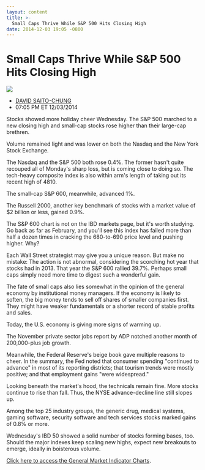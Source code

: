 ```yaml
---
layout: content
title: >-
  Small Caps Thrive While S&P 500 Hits Closing High
date: 2014-12-03 19:05 -0800
---
```



Small Caps Thrive While S&P 500 Hits Closing High
==================================================


![](https://www.investors.com/wp-content/uploads/ibd-migrated-images/MPv_141204_635532150653195286.png)

* [DAVID SAITO-CHUNG](https://www.investors.com/author/chungd/ "Posts by DAVID SAITO-CHUNG")
* 07:05 PM ET 12/03/2014




Stocks showed more holiday cheer Wednesday. The S&P 500 marched to a new closing high and small-cap stocks rose higher than their large-cap brethren.

  

Volume remained light and was lower on both the Nasdaq and the New York Stock Exchange.

  

The Nasdaq and the S&P 500 both rose 0.4%. The former hasn't quite recouped all of Monday's sharp loss, but is coming close to doing so. The tech-heavy composite index is also within arm's length of taking out its recent high of 4810.

  

The small-cap S&P 600, meanwhile, advanced 1%.

  

The Russell 2000, another key benchmark of stocks with a market value of $2 billion or less, gained 0.9%.

  

The S&P 600 chart is not on the IBD markets page, but it's worth studying. Go back as far as February, and you'll see this index has failed more than half a dozen times in cracking the 680-to-690 price level and pushing higher. Why?

  

Each Wall Street strategist may give you a unique reason. But make no mistake: The action is not abnormal, considering the scorching hot year that stocks had in 2013. That year the S&P 600 rallied 39.7%. Perhaps small caps simply need more time to digest such a wonderful gain.

  

The fate of small caps also lies somewhat in the opinion of the general economy by institutional money managers. If the economy is likely to soften, the big money tends to sell off shares of smaller companies first. They might have weaker fundamentals or a shorter record of stable profits and sales.

  

Today, the U.S. economy is giving more signs of warming up.

  

The November private sector jobs report by ADP notched another month of 200,000-plus job growth.

  

Meanwhile, the Federal Reserve's beige book gave multiple reasons to cheer. In the summary, the Fed noted that consumer spending "continued to advance" in most of its reporting districts; that tourism trends were mostly positive; and that employment gains "were widespread."

  

Looking beneath the market's hood, the technicals remain fine. More stocks continue to rise than fall. Thus, the NYSE advance-decline line still slopes up.

  

Among the top 25 industry groups, the generic drug, medical systems, gaming software, security software and tech services stocks marked gains of 0.8% or more.

  

Wednesday's IBD 50 showed a solid number of stocks forming bases, too. Should the major indexes keep scaling new highs, expect new breakouts to emerge, ideally in boisterous volume.

  

[Click here to access the General Market Indicator Charts](https://www.investors.com/pdf/GMI_120414.pdf).




